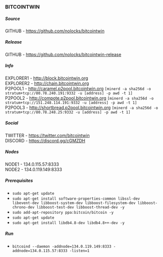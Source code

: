 ### BITCOINTWIN

##### Source
GITHUB - https://github.com/nolocks/bitcointwin  

##### Release
GITHUB - https://github.com/nolocks/bitcointwin-release  

##### Info
EXPLORER1 - http://block.bitcointwin.org  
EXPLORER2 - http://chain.bitcointwin.org  
P2POOL1 - http://caramel.p2pool.bitcointwin.org `[minerd -a sha256d -o stratum+tcp://80.78.240.191:9332 -u [address] -p awd -t 1]`  
P2POOL2 - http://compote.p2pool.bitcointwin.org `[minerd -a sha256d -o stratum+tcp://151.248.114.191:9332 -u [address] -p awd -t 1]`  
P2POOL3 - http://shortbread.p2pool.bitcointwin.org `[minerd -a sha256d -o stratum+tcp://80.78.248.25:9332 -u [address] -p awd -t 1]`  

##### Social
TWITTER - https://twitter.com/bitcointwin  
DISCORD - https://discord.gg/cGMZDH  

##### Nodes
NODE1 - 134.0.115.57:8333  
NODE2 - 134.0.119.149:8333  

##### Prerequisites
- `sudo apt-get update`  
- `sudo apt-get install software-properties-common libssl-dev libevent-dev libboost-system-dev libboost-filesystem-dev libboost-chrono-dev libboost-test-dev libboost-thread-dev -y`  
- `sudo add-apt-repository ppa:bitcoin/bitcoin -y`  
- `sudo apt-get update`  
- `sudo apt-get install libdb4.8-dev libdb4.8++-dev -y`  

##### Run
- `bitcoind --daemon -addnode=134.0.119.149:8333 -addnode=134.0.115.57:8333 -listen=1`  
